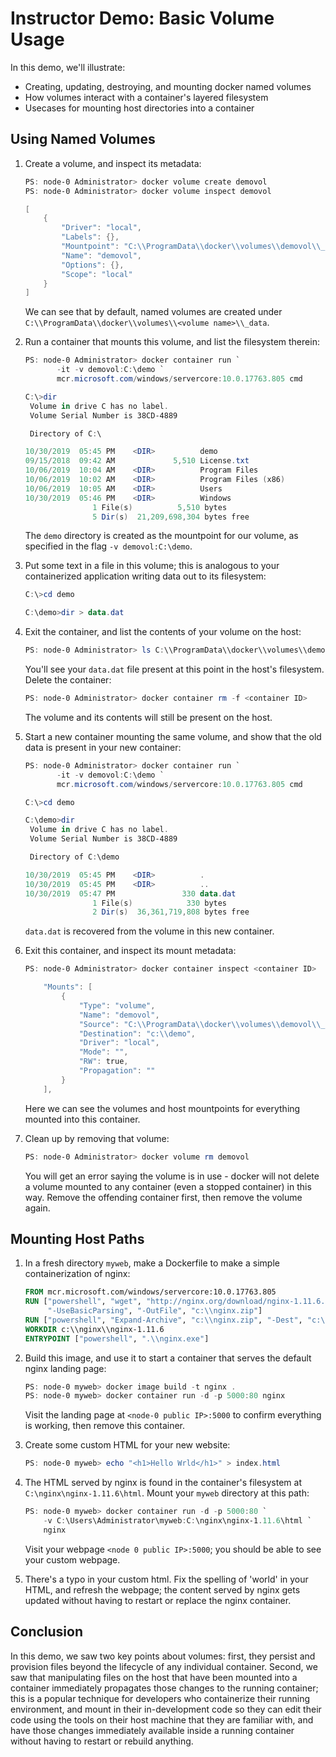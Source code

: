 # Instructor Demo: Basic Volume Usage

In this demo, we'll illustrate:

 - Creating, updating, destroying, and mounting docker named volumes
 - How volumes interact with a container's layered filesystem
 - Usecases for mounting host directories into a container

## Using Named Volumes

1.  Create a volume, and inspect its metadata:

    ```powershell
    PS: node-0 Administrator> docker volume create demovol
    PS: node-0 Administrator> docker volume inspect demovol

    [
        {
            "Driver": "local",
            "Labels": {},
            "Mountpoint": "C:\\ProgramData\\docker\\volumes\\demovol\\_data",
            "Name": "demovol",
            "Options": {},
            "Scope": "local"
        }
    ]
    ```

    We can see that by default, named volumes are created under `C:\\ProgramData\\docker\\volumes\\<volume name>\\_data`.

2.  Run a container that mounts this volume, and list the filesystem therein:

    ```powershell
    PS: node-0 Administrator> docker container run `
           -it -v demovol:C:\demo `
           mcr.microsoft.com/windows/servercore:10.0.17763.805 cmd

    C:\>dir
     Volume in drive C has no label.
     Volume Serial Number is 38CD-4889    

     Directory of C:\    

    10/30/2019  05:45 PM    <DIR>          demo
    09/15/2018  09:42 AM             5,510 License.txt
    10/06/2019  10:04 AM    <DIR>          Program Files
    10/06/2019  10:02 AM    <DIR>          Program Files (x86)
    10/06/2019  10:05 AM    <DIR>          Users
    10/30/2019  05:46 PM    <DIR>          Windows
                   1 File(s)          5,510 bytes
                   5 Dir(s)  21,209,698,304 bytes free
    ```

    The `demo` directory is created as the mountpoint for our volume, as specified in the flag `-v demovol:C:\demo`. 

3.  Put some text in a file in this volume; this is analogous to your containerized application writing data out to its filesystem:

    ```powershell
    C:\>cd demo    

    C:\demo>dir > data.dat
    ```

4.  Exit the container, and list the contents of your volume on the host:

    ```powershell
    PS: node-0 Administrator> ls C:\\ProgramData\\docker\\volumes\\demovol\\_data
    ```

    You'll see your `data.dat` file present at this point in the host's filesystem. Delete the container:

    ```powershell
    PS: node-0 Administrator> docker container rm -f <container ID>
    ```

    The volume and its contents will still be present on the host.

5.  Start a new container mounting the same volume, and show that the old data is present in your new container:

    ```powershell
    PS: node-0 Administrator> docker container run `
           -it -v demovol:C:\demo `
           mcr.microsoft.com/windows/servercore:10.0.17763.805 cmd

    C:\>cd demo

    C:\demo>dir
     Volume in drive C has no label.
     Volume Serial Number is 38CD-4889    

     Directory of C:\demo    

    10/30/2019  05:45 PM    <DIR>          .
    10/30/2019  05:45 PM    <DIR>          ..
    10/30/2019  05:47 PM               330 data.dat
                   1 File(s)            330 bytes
                   2 Dir(s)  36,361,719,808 bytes free
    ```

    `data.dat` is recovered from the volume in this new container.

6.  Exit this container, and inspect its mount metadata:

    ```powershell
    PS: node-0 Administrator> docker container inspect <container ID>

        "Mounts": [
            {
                "Type": "volume",
                "Name": "demovol",
                "Source": "C:\\ProgramData\\docker\\volumes\\demovol\\_data",
                "Destination": "c:\\demo",
                "Driver": "local",
                "Mode": "",
                "RW": true,
                "Propagation": ""
            }
        ],
    ```

    Here we can see the volumes and host mountpoints for everything mounted into this container.

7.  Clean up by removing that volume:

    ```powershell
    PS: node-0 Administrator> docker volume rm demovol
    ```

    You will get an error saying the volume is in use - docker will not delete a volume mounted to any container (even a stopped container) in this way. Remove the offending container first, then remove the volume again.

## Mounting Host Paths

1.  In a fresh directory `myweb`, make a Dockerfile to make a simple containerization of nginx:

    ```dockerfile
    FROM mcr.microsoft.com/windows/servercore:10.0.17763.805
    RUN ["powershell", "wget", "http://nginx.org/download/nginx-1.11.6.zip", \
         "-UseBasicParsing", "-OutFile", "c:\\nginx.zip"]
    RUN ["powershell", "Expand-Archive", "c:\\nginx.zip", "-Dest", "c:\\nginx"]
    WORKDIR c:\\nginx\\nginx-1.11.6
    ENTRYPOINT ["powershell", ".\\nginx.exe"]
    ```

2.  Build this image, and use it to start a container that serves the default nginx landing page:

    ```powershell
    PS: node-0 myweb> docker image build -t nginx .
    PS: node-0 myweb> docker container run -d -p 5000:80 nginx
    ```  

    Visit the landing page at `<node-0 public IP>:5000` to confirm everything is working, then remove this container.

3.  Create some custom HTML for your new website:

    ```powershell
    PS: node-0 myweb> echo "<h1>Hello Wrld</h1>" > index.html
    ```

4.  The HTML served by nginx is found in the container's filesystem at `C:\nginx\nginx-1.11.6\html`. Mount your `myweb` directory at this path:

    ```powershell
    PS: node-0 myweb> docker container run -d -p 5000:80 `
        -v C:\Users\Administrator\myweb:C:\nginx\nginx-1.11.6\html `
        nginx
    ```
    
    Visit your webpage `<node 0 public IP>:5000`; you should be able to see your custom webpage.

5.  There's a typo in your custom html. Fix the spelling of 'world' in your HTML, and refresh the webpage; the content served by nginx gets updated without having to restart or replace the nginx container.

## Conclusion

In this demo, we saw two key points about volumes: first, they persist and provision files beyond the lifecycle of any individual container. Second, we saw that manipulating files on the host that have been mounted into a container immediately propagates those changes to the running container; this is a popular technique for developers who containerize their running environment, and mount in their in-development code so they can edit their code using the tools on their host machine that they are familiar with, and have those changes immediately available inside a running container without having to restart or rebuild anything.
